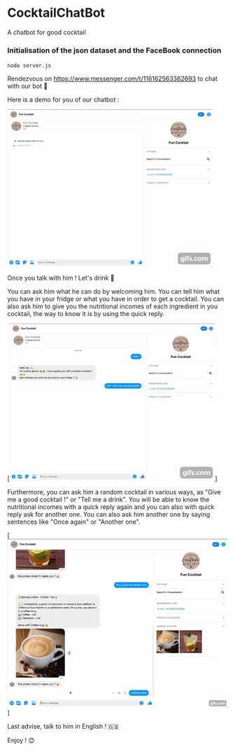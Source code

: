 # CocktailChatBot
A chatbot for good cocktail

### Initialisation of the json dataset and the FaceBook connection
```
node server.js
```

Rendezvous on https://www.messenger.com/t/116162563362693 to chat with our bot 🍹

Here is a demo for you of our chatbot :

[![Demo Fun Cocktail](https://github.com/MartinCudicio-project/CocktailChatBot/blob/master/img/demoHello.gif)](https://youtu.be/IFziSPiM9Ug)


Once you talk with him ! Let's drink 🧉

You can ask him what he can do by welcoming him. You can tell him what you have in your fridge or what you have in order to get a cocktail. You can also ask him to give you the nutritional incomes of each ingredient in you cocktail, the way to know it is by using the quick reply.

[![Demo Random](https://github.com/MartinCudicio-project/CocktailChatBot/blob/master/img/demoRandom.gif)]

Furthermore, you can ask him a random cocktail in various ways, as "Give me a good cocktail !" or "Tell me a drink". You will be able to know the nutritional incomes with a quick reply again and you can also with quick reply ask for another one. You can also ask him another one by saying sentences like "Once again" or "Another one".

[![Demo Nutrition](https://github.com/MartinCudicio-project/CocktailChatBot/blob/master/img/demoNutrition.gif)]

Last advise, talk to him in English ! 🇬🇧

Enjoy ! 😊 
